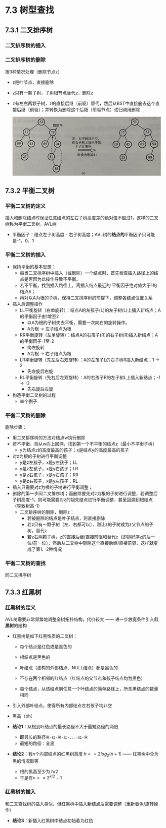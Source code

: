 # 7.3 树型查找

## 7.3.1 二叉排序树

### 二叉排序树的插入

### 二叉排序树的删除

按3种情况处理（删除节点z）

- z是叶节点，直接删除

- z只有一颗子树，子树根节点替代z，删除z

- z有左右两颗子树，z的直接后继（前驱）替代，然后从BST中直接删去这个直接后继（前驱）；并转换为删除这个后继（前驱节点）递归调用删除

  ![二叉排序树的删除](./7-pic/二叉排序树的删除.png)

## 7.3.2 平衡二叉树

### 平衡二叉树的定义

插入和删除结点时保证任意结点的左右子树高度差的绝对值不超过1，这样的二叉树称为平衡二叉树，AVL树

- 平衡因子：结点左子树高度 - 右子树高度；AVL树的**结点的**平衡因子只可能是-1，0，1

### 平衡二叉树的插入

- 保持平衡的基本思想：
  - 每当二叉排序树中插入（或删除）一个结点时，首先检查插入路径上的结点是否因为此操作导致不平衡。
  - 若不平衡，找到插入路径上，离插入结点最近的 平衡因子绝对值大于1的 结点A；
  - 再对以A为根的子树，保持二叉排序树的前提下，调整各结点位置关系
- 插入后调整操作
  - LL平衡旋转（右单旋转）：结点A的左孩子(L)的左子树(L)上插入新结点；A的平衡因子由1增至2
    - 以A为根的子树失去平衡，需要一次向右的旋转操作。
    - A为根 -> 左子结点为根
  - RR平衡旋转（左单旋转）：结点A的右孩子(R)的右子树(R)插入新结点；A的平衡因子-1至-2
    - 向左旋转
    - A为根 -> 右子结点为根
  - LR平衡旋转（先左后右双旋转）：A的左孩子L的右子树R插入新结点；1 -> 2
    - 先左旋后右旋
  - RL平衡旋转（先右后左双旋转）：A的右孩子R的左子树L上插入新结点；-1 -> -2
    - 先右旋后左旋
- 构造平衡二叉树的过程
  - 举个例子

### 平衡二叉树的删除

删除步骤：

- 用二叉排序树的方法对结点w执行删除
- 若不平衡，则从w向上回溯，找到第一个不平衡的结点z（最小不平衡子树）
  - y为结点z的高度最高的孩子；x是结点y的高度最高的孩子
- 对z为根的子树进行平衡调整
  - y是z左孩子，x是y左孩子；LL
  - y是z左孩子，x是y右孩子；LR
  - y是z右孩子，x是y右孩子；RR
  - y是z右孩子，x是y左孩子；RL
- 插入只需要对z为根的子树进行平衡调整；
- 删除的第一步同二叉排序树；而删除要先对z为根的子树进行调整，若调整后子树高度-1，则可能需要对z的祖先结点进行平衡调整，甚至回溯到根结点（导致树高-1）
  - 二叉排序树的删除，删除z：
    - 若被删除的结点是叶子结点，则直接删除
    - 若z只有一颗子树（左、右都可以），则让z的子树成为z父节点的子树，替代z
    - 若z右两颗子树，z的直接后继/直接前驱和替代z（即排好序z的后一位/前一位），然后从二叉树中删除这个直接后继/直接前驱，这样就变成了第1、2种情况

### 平衡二叉树的查找

同二叉排序树

## 7.3.3 红黑树

### 红黑树的定义

AVL树需要非常频繁地调整全树拓扑结构，代价较大 —— 进一步放宽条件引入**红黑树**的结构

- 红黑树是如下红黑性质的二叉树：

  - 每个结点是红色或是黑色的

  - 根结点是黑色的

  - 叶结点（虚构的外部结点、NULL结点）都是黑色的

  - 不存在两个相邻的红结点（红结点的父节点和孩子结点均为黑色）

  - 每个结点，从该结点到任意一个叶结点的简单路径上，所含黑结点的数量相同

- 引入外部叶结点，使得所有内部结点左右孩子均非空

- 黑高（bh）

- **结论1**：从根到叶结点的最长路径不大于最短路径的两倍
  - 即最长的路径`黑-红-黑-红-...-红-黑`
  - 最短的路径：全黑
- **结论2**：有n个内部结点的红黑树高度 $h <= 2log_2(n+1)$ —— 红黑树中全为黑的情况取等
  - 根的黑高至少为 h/2
  - 于是有$n >= 2^{k/2}-1$

### 红黑树的插入

和二叉查找树的插入类似，但红黑树中插入新结点后需要调整（重新着色/旋转操作）

- **结论3**：新插入红黑树中结点初始着为红色